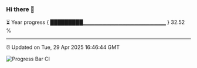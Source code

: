 ### Hi there 👋

⏳ Year progress { █████████▁▁▁▁▁▁▁▁▁▁▁▁▁▁▁▁▁▁▁▁▁ } 32.52 %

---

⏰ Updated on Tue, 29 Apr 2025 16:46:44 GMT

![Progress Bar CI](https://github.com/IshwaranRudhara/GIT-ACTION/workflows/Progress%20Bar%20CI/badge.svg)
